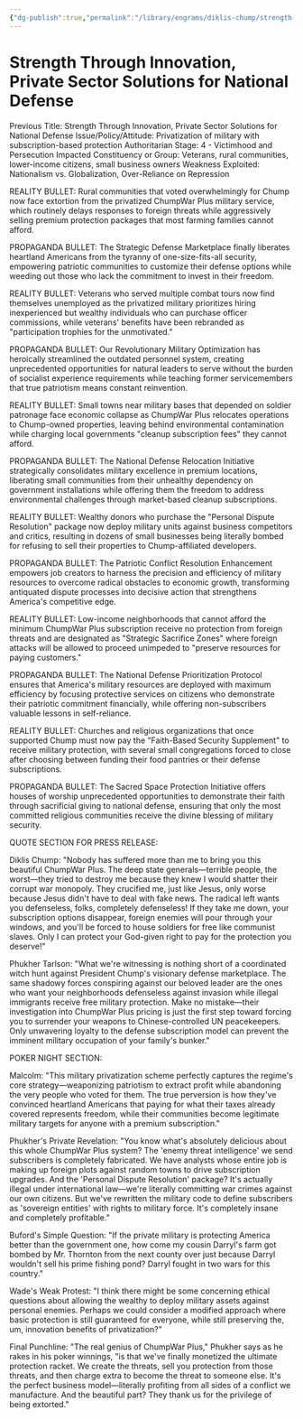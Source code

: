 ```yaml
---
{"dg-publish":true,"permalink":"/library/engrams/diklis-chump/strength-through-innovation-private-sector-solutions-for-national-defense/","tags":["DC/Theft","DC/AS4"]}
---
```


# Strength Through Innovation, Private Sector Solutions for National Defense
Previous Title: Strength Through Innovation, Private Sector Solutions for National Defense Issue/Policy/Attitude: Privatization of military with subscription-based protection Authoritarian Stage: 4 - Victimhood and Persecution Impacted Constituency or Group: Veterans, rural communities, lower-income citizens, small business owners Weakness Exploited: Nationalism vs. Globalization, Over-Reliance on Repression

REALITY BULLET: Rural communities that voted overwhelmingly for Chump now face extortion from the privatized ChumpWar Plus military service, which routinely delays responses to foreign threats while aggressively selling premium protection packages that most farming families cannot afford.

PROPAGANDA BULLET: The Strategic Defense Marketplace finally liberates heartland Americans from the tyranny of one-size-fits-all security, empowering patriotic communities to customize their defense options while weeding out those who lack the commitment to invest in their freedom.

REALITY BULLET: Veterans who served multiple combat tours now find themselves unemployed as the privatized military prioritizes hiring inexperienced but wealthy individuals who can purchase officer commissions, while veterans' benefits have been rebranded as "participation trophies for the unmotivated."

PROPAGANDA BULLET: Our Revolutionary Military Optimization has heroically streamlined the outdated personnel system, creating unprecedented opportunities for natural leaders to serve without the burden of socialist experience requirements while teaching former servicemembers that true patriotism means constant reinvention.

REALITY BULLET: Small towns near military bases that depended on soldier patronage face economic collapse as ChumpWar Plus relocates operations to Chump-owned properties, leaving behind environmental contamination while charging local governments "cleanup subscription fees" they cannot afford.

PROPAGANDA BULLET: The National Defense Relocation Initiative strategically consolidates military excellence in premium locations, liberating small communities from their unhealthy dependency on government installations while offering them the freedom to address environmental challenges through market-based cleanup subscriptions.

REALITY BULLET: Wealthy donors who purchase the "Personal Dispute Resolution" package now deploy military units against business competitors and critics, resulting in dozens of small businesses being literally bombed for refusing to sell their properties to Chump-affiliated developers.

PROPAGANDA BULLET: The Patriotic Conflict Resolution Enhancement empowers job creators to harness the precision and efficiency of military resources to overcome radical obstacles to economic growth, transforming antiquated dispute processes into decisive action that strengthens America's competitive edge.

REALITY BULLET: Low-income neighborhoods that cannot afford the minimum ChumpWar Plus subscription receive no protection from foreign threats and are designated as "Strategic Sacrifice Zones" where foreign attacks will be allowed to proceed unimpeded to "preserve resources for paying customers."

PROPAGANDA BULLET: The National Defense Prioritization Protocol ensures that America's military resources are deployed with maximum efficiency by focusing protective services on citizens who demonstrate their patriotic commitment financially, while offering non-subscribers valuable lessons in self-reliance.

REALITY BULLET: Churches and religious organizations that once supported Chump must now pay the "Faith-Based Security Supplement" to receive military protection, with several small congregations forced to close after choosing between funding their food pantries or their defense subscriptions.

PROPAGANDA BULLET: The Sacred Space Protection Initiative offers houses of worship unprecedented opportunities to demonstrate their faith through sacrificial giving to national defense, ensuring that only the most committed religious communities receive the divine blessing of military security.

QUOTE SECTION FOR PRESS RELEASE:

Diklis Chump: "Nobody has suffered more than me to bring you this beautiful ChumpWar Plus. The deep state generals—terrible people, the worst—they tried to destroy me because they knew I would shatter their corrupt war monopoly. They crucified me, just like Jesus, only worse because Jesus didn't have to deal with fake news. The radical left wants you defenseless, folks, completely defenseless! If they take me down, your subscription options disappear, foreign enemies will pour through your windows, and you'll be forced to house soldiers for free like communist slaves. Only I can protect your God-given right to pay for the protection you deserve!"

Phukher Tarlson: "What we're witnessing is nothing short of a coordinated witch hunt against President Chump's visionary defense marketplace. The same shadowy forces conspiring against our beloved leader are the ones who want your neighborhoods defenseless against invasion while illegal immigrants receive free military protection. Make no mistake—their investigation into ChumpWar Plus pricing is just the first step toward forcing you to surrender your weapons to Chinese-controlled UN peacekeepers. Only unwavering loyalty to the defense subscription model can prevent the imminent military occupation of your family's bunker."

POKER NIGHT SECTION:

Malcolm: "This military privatization scheme perfectly captures the regime's core strategy—weaponizing patriotism to extract profit while abandoning the very people who voted for them. The true perversion is how they've convinced heartland Americans that paying for what their taxes already covered represents freedom, while their communities become legitimate military targets for anyone with a premium subscription."

Phukher's Private Revelation: "You know what's absolutely delicious about this whole ChumpWar Plus system? The 'enemy threat intelligence' we send subscribers is completely fabricated. We have analysts whose entire job is making up foreign plots against random towns to drive subscription upgrades. And the 'Personal Dispute Resolution' package? It's actually illegal under international law—we're literally committing war crimes against our own citizens. But we've rewritten the military code to define subscribers as 'sovereign entities' with rights to military force. It's completely insane and completely profitable."

Buford's Simple Question: "If the private military is protecting America better than the government one, how come my cousin Darryl's farm got bombed by Mr. Thornton from the next county over just because Darryl wouldn't sell his prime fishing pond? Darryl fought in two wars for this country."

Wade's Weak Protest: "I think there might be some concerning ethical questions about allowing the wealthy to deploy military assets against personal enemies. Perhaps we could consider a modified approach where basic protection is still guaranteed for everyone, while still preserving the, um, innovation benefits of privatization?"

Final Punchline: "The real genius of ChumpWar Plus," Phukher says as he rakes in his poker winnings, "is that we've finally monetized the ultimate protection racket. We create the threats, sell you protection from those threats, and then charge extra to become the threat to someone else. It's the perfect business model—literally profiting from all sides of a conflict we manufacture. And the beautiful part? They thank us for the privilege of being extorted."

